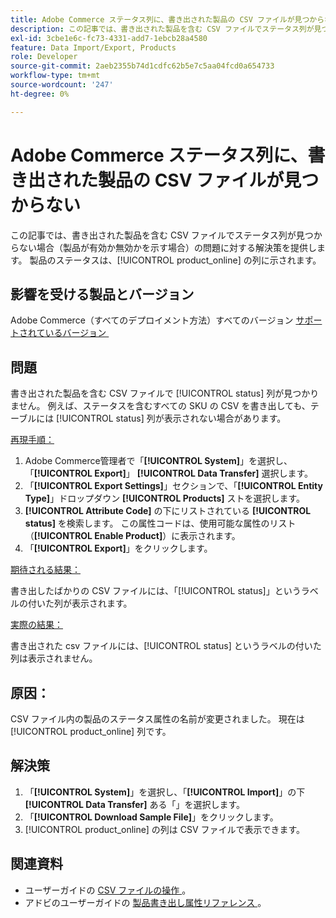```yaml
---
title: Adobe Commerce ステータス列に、書き出された製品の CSV ファイルが見つからない
description: この記事では、書き出された製品を含む CSV ファイルでステータス列が見つからない場合の問題の解決策を説明します。
exl-id: 3cbe1e6c-fc73-4331-add7-1ebcb28a4580
feature: Data Import/Export, Products
role: Developer
source-git-commit: 2aeb2355b74d1cdfc62b5e7c5aa04fcd0a654733
workflow-type: tm+mt
source-wordcount: '247'
ht-degree: 0%

---
```


# Adobe Commerce ステータス列に、書き出された製品の CSV ファイルが見つからない

この記事では、書き出された製品を含む CSV ファイルでステータス列が見つからない場合（製品が有効か無効かを示す場合）の問題に対する解決策を提供します。 製品のステータスは、[!UICONTROL product_online] の列に示されます。

## 影響を受ける製品とバージョン

Adobe Commerce（すべてのデプロイメント方法）すべてのバージョン [&#x200B; サポートされているバージョン &#x200B;](https://www.adobe.com/content/dam/cc/en/legal/terms/enterprise/pdfs/Adobe-Commerce-Software-Lifecycle-Policy.pdf)

## 問題

書き出された製品を含む CSV ファイルで [!UICONTROL status] 列が見つかりません。 例えば、ステータスを含むすべての SKU の CSV を書き出しても、テーブルには [!UICONTROL status] 列が表示されない場合があります。

<u> 再現手順：</u>

1. Adobe Commerce管理者で「**[!UICONTROL System]**」を選択し、「**[!UICONTROL Export]**」 **[!UICONTROL Data Transfer]** 選択します。
1. 「**[!UICONTROL Export Settings]**」セクションで、「**[!UICONTROL Entity Type]**」ドロップダウン **[!UICONTROL Products]** ストを選択します。
1. **[!UICONTROL Attribute Code]** の下にリストされている **[!UICONTROL status]** を検索します。 この属性コードは、使用可能な属性のリスト（**[!UICONTROL Enable Product]**）に表示されます。
1. 「**[!UICONTROL Export]**」をクリックします。

<u> 期待される結果：</u>

書き出したばかりの CSV ファイルには、「[!UICONTROL status]」というラベルの付いた列が表示されます。

<u> 実際の結果：</u>

書き出された csv ファイルには、[!UICONTROL status] というラベルの付いた列は表示されません。

## 原因：

CSV ファイル内の製品のステータス属性の名前が変更されました。 現在は [!UICONTROL product_online] 列です。

## 解決策

1. 「**[!UICONTROL System]**」を選択し、「**[!UICONTROL Import]**」の下 **[!UICONTROL Data Transfer]** ある「」を選択します。
1. 「**[!UICONTROL Download Sample File]**」をクリックします。
1. [!UICONTROL product_online] の列は CSV ファイルで表示できます。

## 関連資料

* ユーザーガイドの [CSV ファイルの操作 &#x200B;](https://experienceleague.adobe.com/ja/docs/commerce-admin/systems/data-transfer/data-csv)。
* アドビのユーザーガイドの [&#x200B; 製品書き出し属性リファレンス &#x200B;](https://experienceleague.adobe.com/ja/docs/commerce-admin/systems/data-transfer/data-attributes-product)。
